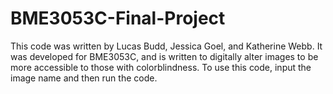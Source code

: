 # BME3053C-Final-Project
This code was written by Lucas Budd, Jessica Goel, and Katherine Webb. 
It was developed for BME3053C, and is written to digitally alter images to be more accessible to those with colorblindness.
To use this code, input the image name and then run the code.
